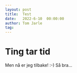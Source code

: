 ```yaml
---
layout: post
title:  Test
date:   2022-6-10  00:00:00
author: Tom Jarle
tag:
---
```

# Ting tar tid
Men nå er jeg tilbake! :-)
Så bra...
